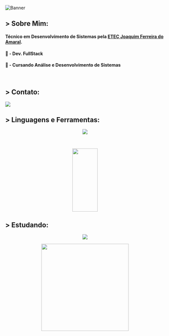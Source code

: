 ![Banner](https://res.cloudinary.com/superfolio/image/upload/v1620689979/68747470733a2f2f692e70696e696d672e636f6d2f6f726967696e616c732f63362f33332f63322f63363333633230656465383266306530636564376435373064626533613166332e676966_yjuh2s.gif)

## > Sobre Mim: 
#### Técnico em Desenvolvimento de Sistemas pela <a href="http://www.etecjau.com.br/etecjau/">ETEC Joaquim Ferreira do Amaral</a>.
#### 💾 - Dev. FullStack
#### 📓 - Cursando Análise e Desenvolvimento de Sistemas
<br>

## > Contato:
<a href="mailto:DevLuizHBarros@gmail.com"><code><img src="https://img.shields.io/badge/Gmail-6D4AFF?style=for-the-badge&logo=gmail&logoColor=white"></a></code>

## > Linguagens e Ferramentas:
<p aling='center'>

</p>
<p align='center'>
  <div align='center'>
    <img src="https://skillicons.dev/icons?i=html,css,js,ts,react,next,tailwindcss,sass,styledcomponents,nodejs,express,sequelize,java,spring,postgresql&perline=5"/>
    <br>
  </div>
</p>

<br>
<p align='center'>
  <img width="40%" height="200px" src="https://github-readme-stats.vercel.app/api/top-langs/?username=Tr0ya7&layout=compact&hide_border=true&theme=radical&langs_count=6&border_radius=8" />
</p>

## > Estudando:
<p align='center'>
  <code><img src="https://img.shields.io/badge/Angular-e80000?style=for-the-badge&logo=angular&logoColor=white"></code>
</p>

<p align="center">
  <img width="276" src="https://media.tenor.com/eFWg68USeZgAAAAd/computer-hacker-fallout.gif" />  
</p>
